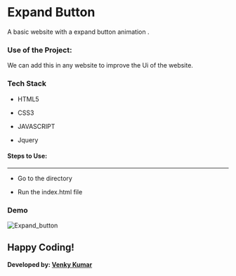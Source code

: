 # Expand Button 
A basic website with a expand button animation .

### Use of the Project:
We can add this in any website to improve the Ui of the website.

### Tech Stack
* HTML5

* CSS3

* JAVASCRIPT

* Jquery

#### Steps to Use:

---
- Go to the directory

- Run the index.html file

### Demo

![Expand_button](https://user-images.githubusercontent.com/69195262/125184631-10f05380-e23d-11eb-82dc-8face7cdf699.gif)

## Happy Coding!

<strong>Developed by: <a href="https://github.com/BoddepallyVenkatesh06">Venky Kumar</a>